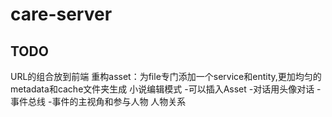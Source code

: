 # care-server

## TODO
URL的组合放到前端
重构asset：为file专门添加一个service和entity,更加均匀的metadata和cache文件夹生成
小说编辑模式
    -可以插入Asset
    -对话用头像对话
    -事件总线
    -事件的主视角和参与人物
人物关系
